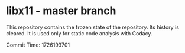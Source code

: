 # libx11 - master branch

This repository contains the frozen state of the repository.
Its history is cleared. It is used only for static code
analysis with Codacy.

Commit Time: 1726193701